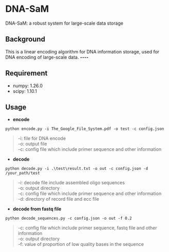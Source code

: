 # DNA-SaM
DNA-SaM: a robust system for large-scale data storage

## Background
This is a linear encoding algorithm for DNA information storage, used for DNA encoding of large-scale data.
**----**

## Requirement
* numpy: 1.26.0
* scipy: 1.10.1

## Usage
* **encode**  
```
python encode.py -i The_Google_File_System.pdf -o test -c config.json
```
> -i: file for DNA encode  
> -o: output file  
> -c: config file which include primer sequence and other information  

* **decode**  
```
python decode.py -i .\test\result.txt -o out -c config.json -d /your_path/test
```
> -i: decode file include assembled oligo sequences  
> -o: output directory  
> -c: config file which include primer sequence and other information  
> -d: directory of record file and ecc file  

* **decode from fastq file**  
```
python decode_sequences.py -c config.json -o out -f 0.2
```
> -c: config file which include primer sequence, fastq file and other information  
> -o: output directory  
> -f: value of proportion of low quality bases in the sequence  
